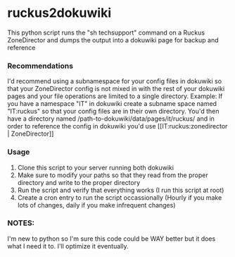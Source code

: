 # ruckus2dokuwiki
This python script runs the "sh techsupport" command on a Ruckus ZoneDirector and dumps the output into a dokuwiki page for backup and reference


### Recommendations ###

I'd recommend using a subnamespace for your config files in dokuwiki so that your ZoneDirector config is not mixed in with the rest of your dokuwiki pages and your file operations are limited to a single directory.  Example:  If you have a namespace "IT" in dokuwiki create a subname space named "IT:ruckus" so that your config files are in their own directory.  You'd then have a directory named /path-to-dokuwiki/data/pages/it/ruckus/ and in order to reference the config in dokuwiki you'd use [[IT:ruckus:zonedirector | ZoneDirector]]

### Usage ###

  1. Clone this script to your server running both dokuwiki
  2. Make sure to modify your paths so that they read from the proper directory and write to the proper directory
  3. Run the script and verify that everything works (I run this script at root)
  4. Create a cron entry to run the script occassionally (Hourly if you make lots of changes, daily if you make infrequent changes)
  
### NOTES: ###

I'm new to python so I'm sure this code could be WAY better but it does what I need it to.  I'll optimize it eventually. 
